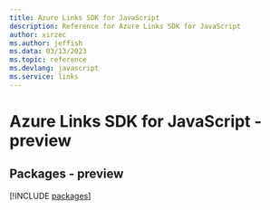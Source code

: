 ```yaml
---
title: Azure Links SDK for JavaScript
description: Reference for Azure Links SDK for JavaScript
author: xirzec
ms.author: jeffish
ms.data: 03/13/2023
ms.topic: reference
ms.devlang: javascript
ms.service: links
---
```

# Azure Links SDK for JavaScript - preview
## Packages - preview
[!INCLUDE [packages](links-index.md)]